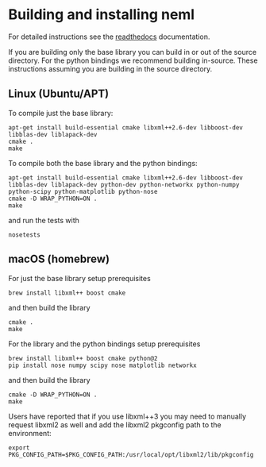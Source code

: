 # Building and installing neml

For detailed instructions see the [readthedocs](https://neml.readthedocs.io/en/latest/started.html) documentation.

If you are building only the base library you can build in or out of the source
directory.
For the python bindings we recommend building in-source.
These instructions assuming you are building in the source directory.

## Linux (Ubuntu/APT)

To compile just the base library:

```
apt-get install build-essential cmake libxml++2.6-dev libboost-dev libblas-dev liblapack-dev
cmake .
make
```

To compile both the base library and the python bindings:

```
apt-get install build-essential cmake libxml++2.6-dev libboost-dev libblas-dev liblapack-dev python-dev python-networkx python-numpy python-scipy python-matplotlib python-nose
cmake -D WRAP_PYTHON=ON .
make
```

and run the tests with

```
nosetests
```

## macOS (homebrew)

For just the base library setup prerequisites

```
brew install libxml++ boost cmake
```

and then build the library

```
cmake .
make
```

For the library and the python bindings setup prerequisites

```
brew install libxml++ boost cmake python@2
pip install nose numpy scipy nose matplotlib networkx
```

and then build the library
```
cmake -D WRAP_PYTHON=ON .
make 
```

Users have reported that if you use libxml++3 you may need to manually request 
libxml2 as well and add the libxml2 pkgconfig path to the environment:
```
export PKG_CONFIG_PATH=$PKG_CONFIG_PATH:/usr/local/opt/libxml2/lib/pkgconfig
```
